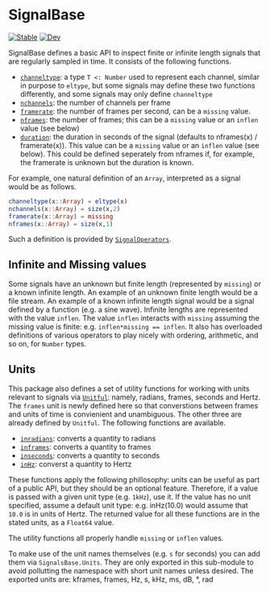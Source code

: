 # SignalBase

[![Stable](https://img.shields.io/badge/docs-stable-blue.svg)](https://haberdashpi.github.io/SignalBase.jl/stable)
[![Dev](https://img.shields.io/badge/docs-dev-blue.svg)](https://haberdashpi.github.io/SignalBase.jl/dev)

SignalBase defines a basic API to inspect finite or infinite length signals that are regularly sampled in time. It consists of the following functions.

- [`channeltype`](https://haberdashpi.github.io/SignalBase.jl/stable/reference/#SignalBase.channeltype): a type `T <: Number` used to represent each channel, similar in purpose to `eltype`, but some signals may define these two functions differently, and some signals may only define `channeltype`
- [`nchannels`](https://haberdashpi.github.io/SignalBase.jl/stable/reference/#SignalBase.nchannels): the number of channels per frame
- [`framerate`](https://haberdashpi.github.io/SignalBase.jl/stable/reference/#SignalBase.framerate): the number of frames per second, can be a `missing` value.
- [`nframes`](https://haberdashpi.github.io/SignalBase.jl/stable/reference/#SignalBase.nframes): the number of frames; this can be a `missing` value or an `inflen` value (see below)
- [`duration`](https://haberdashpi.github.io/SignalBase.jl/stable/reference/#SignalBase.duration): the duration in seconds of the signal (defaults to nframes(x) / framerate(x)). This value can be a `missing` value or an `inflen` value (see below). This could be defined seperately from nframes if, for example, the framerate is unknown but the duration is known.

For example, one natural definition of an `Array`, interpreted as a signal would be as follows.

```julia
channeltype(x::Array) = eltype(x)
nchannels(x::Array) = size(x,2)
framerate(x::Array) = missing
nframes(x::Array) = size(x,1)
```

Such a definition is provided by [`SignalOperators`](https://github.com/haberdashPI/SignalOperators.jl).

## Infinite and Missing values

Some signals have an unknown but finite length (represented by `missing`) or a known infinite length. An example of an unknown finite length would be a file stream. An example of a known infinite length signal would be a signal defined by a function (e.g. a sine wave). Infinite lengths are represented with the value `inflen`. The value `inflen` interacts with `missing` assuming the missing value is finite: e.g. `inflen*missing == inflen`. It also has overloaded definitions of various operators to play nicely with ordering, arithmetic, and so on, for `Number` types.

## Units

This package also defines a set of utility functions for working with units relevant to signals via [`Unitful`](https://github.com/PainterQubits/Unitful.jl): namely, radians, frames, seconds and Hertz. The `frames` unit is newly defined here so that converstions between frames and units of time is convienient and unambiguous. The other three are already defined by `Unitful`. The following functions are available.

- [`inradians`](https://haberdashpi.github.io/SignalBase.jl/stable/reference/#SignalBase.inradians): converts a quantity to radians
- [`inframes`](https://haberdashpi.github.io/SignalBase.jl/stable/reference/#SignalBase.inframes): converts a quantity to frames
- [`inseconds`](https://haberdashpi.github.io/SignalBase.jl/stable/reference/#SignalBase.inseconds): converts a quantity to seconds
- [`inHz`](https://haberdashpi.github.io/SignalBase.jl/stable/reference/#SignalBase.inHz): converst a quantity to Hertz

These functions apply the following phillosophy: units can be useful as part of a public API, but they should be an optional feature. Therefore, if a value is passed with a given unit type (e.g. `1kHz`), use it. If the value has no unit specified, assume a default unit type: e.g. inHz(10.0) would assume that `10.0` is in units of Hertz. The returned value for all these functions are in the stated units, as a `Float64` value.

The utility functions all properly handle `missing` or `inflen` values.

To make use of the unit names themselves (e.g. `s` for seconds) you can add them via `SignalsBase.Units`. They are only exported in this sub-module to avoid pollutting the namespace with short unit names unless desired. The exported units are: kframes, frames, Hz, s, kHz, ms, dB, °, rad